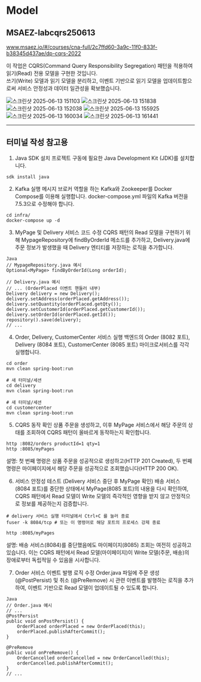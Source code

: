 # Model
## MSAEZ-labcqrs250613
www.msaez.io/#/courses/cna-full/2c7ffd60-3a9c-11f0-833f-b38345d437ae/dp-cqrs-2022

이 작업은 CQRS(Command Query Responsibility Segregation) 패턴을 적용하여 읽기(Read) 전용 모델을 구현한 것입니다.  
쓰기(Write) 모델과 읽기 모델을 분리하고, 이벤트 기반으로 읽기 모델을 업데이트함으로써 서비스 안정성과 데이터 일관성을 확보했습니다.  

![스크린샷 2025-06-13 151103](https://github.com/user-attachments/assets/a74d75d2-dc19-4da1-ae39-d3f8142b2aa4)
![스크린샷 2025-06-13 151838](https://github.com/user-attachments/assets/0c2cbca2-b942-46b0-a2a0-f036e9990b94)
![스크린샷 2025-06-13 152038](https://github.com/user-attachments/assets/86ee0c01-09af-4153-b2be-7ecd75ae7b76)
![스크린샷 2025-06-13 155925](https://github.com/user-attachments/assets/eb2aaf82-eccf-4869-a96c-776ca58a09a5)
![스크린샷 2025-06-13 160034](https://github.com/user-attachments/assets/07ad2da5-bfc8-43db-bd0f-db041e286749)
![스크린샷 2025-06-13 161441](https://github.com/user-attachments/assets/c71a7d4e-b569-4adb-852c-5cc6024a79c0)

---
## 터미널 작성 참고용

1. Java SDK 설치
프로젝트 구동에 필요한 Java Development Kit (JDK)를 설치합니다.  
```
sdk install java
```
2. Kafka 실행
메시지 브로커 역할을 하는 Kafka와 Zookeeper를 Docker Compose를 이용해 실행합니다. docker-compose.yml 파일의 Kafka 버전을 7.5.3으로 수정해야 합니다.  
```
cd infra/
docker-compose up -d
```
3. MyPage 및 Delivery 서비스 코드 수정
CQRS 패턴의 Read 모델을 구현하기 위해 MypageRepository에 findByOrderId 메소드를 추가하고, Delivery.java에 주문 정보가 발생했을 때 Delivery 엔티티를 저장하는 로직을 추가합니다.  

```
Java
// MypageRepository.java 예시
Optional<MyPage> findByOrderId(Long orderId);

// Delivery.java 예시
// ... (OrderPlaced 이벤트 핸들러 내부)
Delivery delivery = new Delivery();
delivery.setAddress(orderPlaced.getAddress());
delivery.setQuantity(orderPlaced.getQty());
delivery.setCustomerId(orderPlaced.getCustomerId());
delivery.setOrderId(orderPlaced.getId());
repository().save(delivery);
// ...
```
4. Order, Delivery, CustomerCenter 서비스 실행
백엔드의 Order (8082 포트), Delivery (8084 포트), CustomerCenter (8085 포트) 마이크로서비스를 각각 실행합니다.  
```
cd order
mvn clean spring-boot:run

# 새 터미널/세션
cd delivery
mvn clean spring-boot:run

# 새 터미널/세션
cd customercenter
mvn clean spring-boot:run
```
5. CQRS 동작 확인
상품 주문을 생성하고, 이후 MyPage 서비스에서 해당 주문의 상태를 조회하여 CQRS 패턴이 올바르게 동작하는지 확인합니다.  
```
http :8082/orders productId=1 qty=1
http :8085/myPages
```
설명: 첫 번째 명령은 상품 주문을 성공적으로 생성하고(HTTP 201 Created), 두 번째 명령은 마이페이지에서 해당 주문을 성공적으로 조회했습니다(HTTP 200 OK).  

6. 서비스 안정성 테스트 (Delivery 서비스 중단 후 MyPage 확인)
배송 서비스(8084 포트)를 중단한 상태에서 MyPage(8085 포트)의 내용을 다시 확인하여, CQRS 패턴에서 Read 모델이 Write 모델의 즉각적인 영향을 받지 않고 안정적으로 정보를 제공하는지 검증합니다.  
```
# delivery 서비스 실행 터미널에서 Ctrl+C 를 눌러 종료
fuser -k 8084/tcp # 또는 이 명령어로 해당 포트의 프로세스 강제 종료
```
```
http :8085/myPages
```
설명: 배송 서비스(8084)를 중단했음에도 마이페이지(8085) 조회는 여전히 성공하고 있습니다. 이는 CQRS 패턴에서 Read 모델(마이페이지)이 Write 모델(주문, 배송)의 장애로부터 독립적일 수 있음을 시사합니다.  

7. Order 서비스 이벤트 발행 로직 수정
Order.java 파일에 주문 생성 (@PostPersist) 및 취소 (@PreRemove) 시 관련 이벤트를 발행하는 로직을 추가하여, 이벤트 기반으로 Read 모델이 업데이트될 수 있도록 합니다.  
```
Java
// Order.java 예시
// ...
@PostPersist
public void onPostPersist() {
    OrderPlaced orderPlaced = new OrderPlaced(this);
    orderPlaced.publishAfterCommit();
}

@PreRemove
public void onPreRemove() {
    OrderCancelled orderCancelled = new OrderCancelled(this);
    orderCancelled.publishAfterCommit();
}
// ...
```
